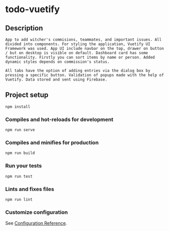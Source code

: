 # todo-vuetify

## Description
```
App to add witcher's commisions, teammates, and important issues. All divided into components. For styling the application, Vuetify UI Framework was used. App UI include navbar on the top, drawer on button / but on desktop is visible on default. Dashboard card has some functionality. Firstly you can sort items by name or person. Added dynamic styles depends on commission's status. 

All tabs have the option of adding entries via the dialog box by pressing a specific button. Validation of popups made with the help of Vuetify. Data stored and sent using Firebase.
```

## Project setup
```
npm install
```

### Compiles and hot-reloads for development
```
npm run serve
```

### Compiles and minifies for production
```
npm run build
```

### Run your tests
```
npm run test
```

### Lints and fixes files
```
npm run lint
```

### Customize configuration
See [Configuration Reference](https://cli.vuejs.org/config/).
